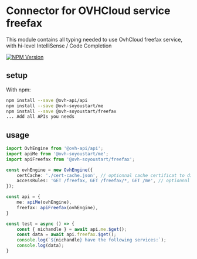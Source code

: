# Connector for OVHCloud service freefax

This module contains all typing needed to use OvhCloud freefax service, with hi-level IntelliSense / Code Completion

[![NPM Version](https://img.shields.io/npm/v/@ovh-soyoustart/freefax.svg?style=flat)](https://www.npmjs.org/package/@ovh-soyoustart/freefax)

## setup

With npm:
````bash
npm install --save @ovh-api/api
npm install --save @ovh-soyoustart/me
npm install --save @ovh-soyoustart/freefax
... Add all APIs you needs
````

## usage

````typescript
import OvhEngine from '@ovh-api/api';
import apiMe from '@ovh-soyoustart/me';
import apiFreefax from '@ovh-soyoustart/freefax';

const ovhEngine = new OvhEngine({ 
    certCache: './cert-cache.json', // optionnal cache certificat to disk
    accessRules: 'GET /freefax, GET /freefax/*, GET /me', // optionnal limit the requested privileges.
});

const api = {
    me: apiMe(ovhEngine),
    freefax: apiFreefax(ovhEngine),
}

const test = async () => {
    const { nichandle } = await api.me.$get();
    const data = await api.freefax.$get();
    console.log(`${nichandle} have the following services:`);
    console.log(data);
}

````